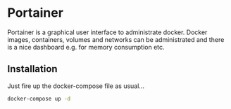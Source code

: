# Portainer
Portainer is a graphical user interface to administrate docker. Docker images, containers, volumes and networks can be administrated and there is a nice dashboard e.g. for memory consumption etc.

## Installation 
Just fire up the docker-compose file as usual...

````bash
docker-compose up -d
```` 
